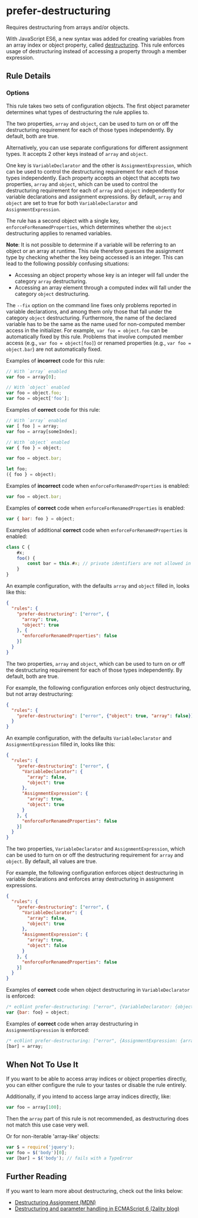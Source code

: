 # prefer-destructuring

Requires destructuring from arrays and/or objects.

With JavaScript ES6, a new syntax was added for creating variables from an array index or object property, called [destructuring](#further-reading).  This rule enforces usage of destructuring instead of accessing a property through a member expression.

## Rule Details

### Options

This rule takes two sets of configuration objects. The first object parameter determines what types of destructuring the rule applies to.

The two properties, `array` and `object`, can be used to turn on or off the destructuring requirement for each of those types independently. By default, both are true.

Alternatively, you can use separate configurations for different assignment types. It accepts 2 other keys instead of `array` and `object`.

One key is `VariableDeclarator` and the other is `AssignmentExpression`, which can be used to control the destructuring requirement for each of those types independently. Each property accepts an object that accepts two properties, `array` and `object`, which can be used to control the destructuring requirement for each of `array` and `object` independently for variable declarations and assignment expressions.  By default, `array` and `object` are set to true for both `VariableDeclarator` and `AssignmentExpression`.

The rule has a second object with a single key, `enforceForRenamedProperties`, which determines whether the `object` destructuring applies to renamed variables.

**Note**: It is not possible to determine if a variable will be referring to an object or an array at runtime. This rule therefore guesses the assignment type by checking whether the key being accessed is an integer. This can lead to the following possibly confusing situations:

* Accessing an object property whose key is an integer will fall under the category `array` destructuring.
* Accessing an array element through a computed index will fall under the category `object` destructuring.

The `--fix` option on the command line fixes only problems reported in variable declarations, and among them only those that fall under the category `object` destructuring. Furthermore, the name of the declared variable has to be the same as the name used for non-computed member access in the initializer. For example, `var foo = object.foo` can be automatically fixed by this rule. Problems that involve computed member access (e.g., `var foo = object[foo]`) or renamed properties (e.g., `var foo = object.bar`) are not automatically fixed.

Examples of **incorrect** code for this rule:

```javascript
// With `array` enabled
var foo = array[0];

// With `object` enabled
var foo = object.foo;
var foo = object['foo'];
```

Examples of **correct** code for this rule:

```javascript
// With `array` enabled
var [ foo ] = array;
var foo = array[someIndex];

// With `object` enabled
var { foo } = object;

var foo = object.bar;

let foo;
({ foo } = object);
```

Examples of **incorrect** code when `enforceForRenamedProperties` is enabled:

```javascript
var foo = object.bar;
```

Examples of **correct** code when `enforceForRenamedProperties` is enabled:

```javascript
var { bar: foo } = object;
```

Examples of additional **correct** code when `enforceForRenamedProperties` is enabled:

```javascript
class C {
    #x;
    foo() {
        const bar = this.#x; // private identifiers are not allowed in destructuring
    }
}
```

An example configuration, with the defaults `array` and `object` filled in, looks like this:

```json
{
  "rules": {
    "prefer-destructuring": ["error", {
      "array": true,
      "object": true
    }, {
      "enforceForRenamedProperties": false
    }]
  }
}
```

The two properties, `array` and `object`, which can be used to turn on or off the destructuring requirement for each of those types independently. By default, both are true.

For example, the following configuration enforces only object destructuring, but not array destructuring:

```json
{
  "rules": {
    "prefer-destructuring": ["error", {"object": true, "array": false}]
  }
}
```

An example configuration, with the defaults `VariableDeclarator` and `AssignmentExpression` filled in, looks like this:

```json
{
  "rules": {
    "prefer-destructuring": ["error", {
      "VariableDeclarator": {
        "array": false,
        "object": true
      },
      "AssignmentExpression": {
        "array": true,
        "object": true
      }
    }, {
      "enforceForRenamedProperties": false
    }]
  }
}
```

The two properties, `VariableDeclarator` and `AssignmentExpression`, which can be used to turn on or off the destructuring requirement for `array` and `object`. By default, all values are true.

For example, the following configuration enforces object destructuring in variable declarations and enforces array destructuring in assignment expressions.

```json
{
  "rules": {
    "prefer-destructuring": ["error", {
      "VariableDeclarator": {
        "array": false,
        "object": true
      },
      "AssignmentExpression": {
        "array": true,
        "object": false
      }
    }, {
      "enforceForRenamedProperties": false
    }]
  }
}

```

Examples of **correct** code when object destructuring in `VariableDeclarator` is enforced:

```javascript
/* ec0lint prefer-destructuring: ["error", {VariableDeclarator: {object: true}}] */
var {bar: foo} = object;
```

Examples of **correct** code when array destructuring in `AssignmentExpression` is enforced:

```javascript
/* ec0lint prefer-destructuring: ["error", {AssignmentExpression: {array: true}}] */
[bar] = array;
```

## When Not To Use It

If you want to be able to access array indices or object properties directly, you can either configure the rule to your tastes or disable the rule entirely.

Additionally, if you intend to access large array indices directly, like:

```javascript
var foo = array[100];
```

Then the `array` part of this rule is not recommended, as destructuring does not match this use case very well.

Or for non-iterable 'array-like' objects:

```javascript
var $ = require('jquery');
var foo = $('body')[0];
var [bar] = $('body'); // fails with a TypeError
```

## Further Reading

If you want to learn more about destructuring, check out the links below:

* [Destructuring Assignment (MDN)](https://developer.mozilla.org/en-US/docs/Web/JavaScript/Reference/Operators/Destructuring_assignment)
* [Destructuring and parameter handling in ECMAScript 6 (2ality blog)](http://2ality.com/2015/01/es6-destructuring.html)
